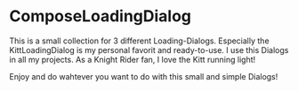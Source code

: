 # ComposeLoadingDialog
This is a small collection for 3 different Loading-Dialogs.
Especially the KittLoadingDialog is my personal favorit and ready-to-use. 
I use this Dialogs in all my projects. As a Knight Rider fan, I love the Kitt running light!

Enjoy and do wahtever you want to do with this small and simple Dialogs!
